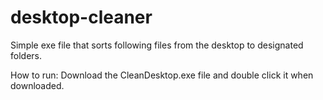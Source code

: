 # desktop-cleaner

Simple exe file that sorts following files from the desktop to designated folders.

How to run: Download the CleanDesktop.exe file and double click it when downloaded.
